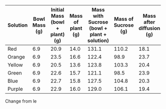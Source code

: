 | Solution | Bowl Mass (g) | Initial Mass (bowl + plant) (g) | Mass of plant (g) | Mass with Sucrose (bowl + plant + solution) | Mass of Sucrose (g) | Mass after diffusion (g) | Mass Difference | % change      |     |
| -------- | ------------- | ------------------------------- | ----------------- | ------------------------------------------- | ------------------- | ------------------------ | --------------- | ------------- | --- |
| Red      | 6.9           | 20.9                            | 14.0              | 131.1                                       | 110.2               | 18.1                     | -2.8            | -20           |     |
| Orange   | 6.9           | 23.5                            | 16.6              | 122.4                                       | 98.9                | 23.7                     | 0.2             | 1.204819277   |     |
| Yellow   | 6.9           | 20.5                            | 13.6              | 123.8                                       | 103.3               | 20.4                     | -0.1            | -0.7352941176 |     |
| Green    | 6.9           | 22.6                            | 15.7              | 121.1                                       | 98.5                | 23.9                     | 1.3             | 8.280254777   |     |
| Blue     | 6.9           | 22.7                            | 15.8              | 127.5                                       | 104.8               | 20.3                     | -2.4            | -15.18987342  |     |
| Purple   | 6.9           | 22.9                            | 16.0              | 129.0                                       | 106.1               | 19.4                     | -3.5            | -21.875       |     |

Change from le